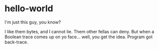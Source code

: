 # hello-world

I'm just this guy, you know?

I like them bytes, and I cannot lie. Them other fellas can deny. But when a Boolean trace comes up on yo face... well, you get the idea. 
Program got back-trace.

